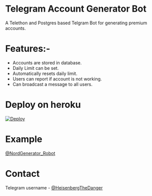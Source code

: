 # Telegram Account Generator Bot

A Telethon and Postgres based Telgram Bot for generating premium accounts.

# Features:-
* Accounts are stored in database.
* Daily Limit can be set.
* Automatically resets daily limit.
* Users can report if account is not working.
* Can broadcast a message to all users.

# Deploy on heroku

[![Deploy](https://www.herokucdn.com/deploy/button.svg)](https://heroku.com/deploy?template=https://github.com/leeveshkamboj/TGAccountGeneratorBot/)


# Example

[@NordGenerator_Robot](https://t.me/NordGenerator_Robot)


# Contact

Telegram username - [@HeisenbergTheDanger](https://t.me/HeisenbergTheDanger)
